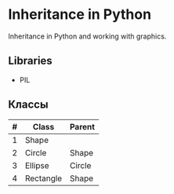 # Inheritance in Python
Inheritance in Python and working with graphics.

## Libraries
- PIL

## Классы
| # | Class | Parent |
|---|---|---|
| 1 | Shape | |
| 2 | Circle | Shape |
| 3 | Ellipse | Circle |
| 4 | Rectangle | Shape |

